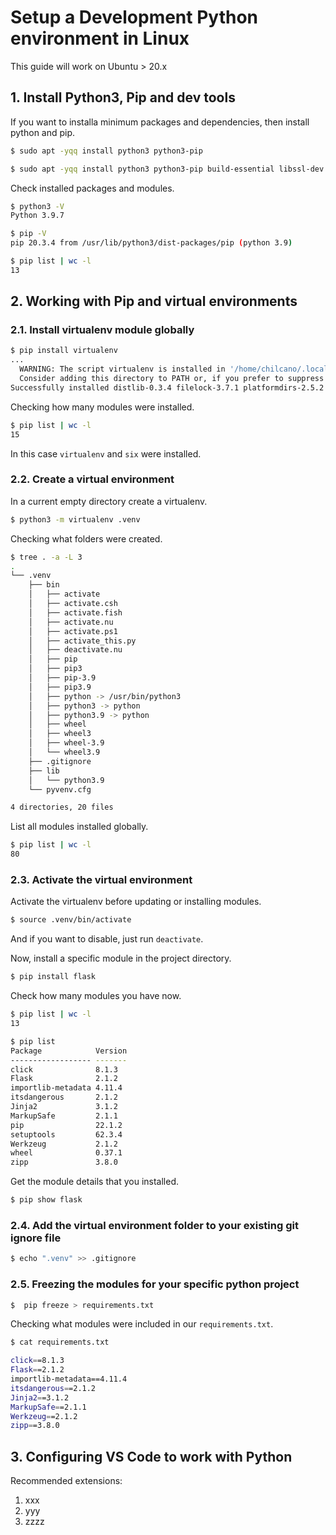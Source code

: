 # Setup a Development Python environment in Linux

This guide will work on Ubuntu > 20.x

## 1. Install Python3, Pip and dev tools


If you want to installa minimum packages and dependencies, then install python and pip.
```sh
$ sudo apt -yqq install python3 python3-pip 
```


```sh
$ sudo apt -yqq install python3 python3-pip build-essential libssl-dev libffi-dev python3-dev python3-venv 
```

Check installed packages and modules.
```sh
$ python3 -V
Python 3.9.7

$ pip -V
pip 20.3.4 from /usr/lib/python3/dist-packages/pip (python 3.9)

$ pip list | wc -l
13
```



## 2. Working with Pip and virtual environments


### 2.1. Install virtualenv module globally

```sh
$ pip install virtualenv
...
  WARNING: The script virtualenv is installed in '/home/chilcano/.local/bin' which is not on PATH.
  Consider adding this directory to PATH or, if you prefer to suppress this warning, use --no-warn-script-location.
Successfully installed distlib-0.3.4 filelock-3.7.1 platformdirs-2.5.2 virtualenv-20.14.1
```

Checking how many modules were installed.
```sh
$ pip list | wc -l
15
```
In this case `virtualenv` and `six` were installed.


### 2.2. Create a virtual environment 

In a current empty directory create a virtualenv.
```sh
$ python3 -m virtualenv .venv
```

Checking what folders were created.
```sh
$ tree . -a -L 3
.
└── .venv
    ├── bin
    │   ├── activate
    │   ├── activate.csh
    │   ├── activate.fish
    │   ├── activate.nu
    │   ├── activate.ps1
    │   ├── activate_this.py
    │   ├── deactivate.nu
    │   ├── pip
    │   ├── pip3
    │   ├── pip-3.9
    │   ├── pip3.9
    │   ├── python -> /usr/bin/python3
    │   ├── python3 -> python
    │   ├── python3.9 -> python
    │   ├── wheel
    │   ├── wheel3
    │   ├── wheel-3.9
    │   └── wheel3.9
    ├── .gitignore
    ├── lib
    │   └── python3.9
    └── pyvenv.cfg

4 directories, 20 files
```

List all modules installed globally.
```sh
$ pip list | wc -l
80
```

### 2.3. Activate the virtual environment 

Activate the virtualenv before updating or installing modules.
```sh
$ source .venv/bin/activate
```
And if you want to disable, just run `deactivate`.   

Now, install a specific module in the project directory.
```sh
$ pip install flask
```

Check how many modules you have now.
```sh
$ pip list | wc -l
13

$ pip list 
Package            Version
------------------ -------
click              8.1.3
Flask              2.1.2
importlib-metadata 4.11.4
itsdangerous       2.1.2
Jinja2             3.1.2
MarkupSafe         2.1.1
pip                22.1.2
setuptools         62.3.4
Werkzeug           2.1.2
wheel              0.37.1
zipp               3.8.0
```

Get the module details that you installed.
```sh
$ pip show flask
```

### 2.4. Add the virtual environment folder to your existing git ignore file

```sh
$ echo ".venv" >> .gitignore
```

### 2.5. Freezing the modules for your specific python project

```sh
$  pip freeze > requirements.txt
```
Checking what modules were included in our `requirements.txt`.

```sh
$ cat requirements.txt 

click==8.1.3
Flask==2.1.2
importlib-metadata==4.11.4
itsdangerous==2.1.2
Jinja2==3.1.2
MarkupSafe==2.1.1
Werkzeug==2.1.2
zipp==3.8.0
```

## 3. Configuring VS Code to work with Python

Recommended extensions:

1. xxx
2. yyy
3. zzzz


